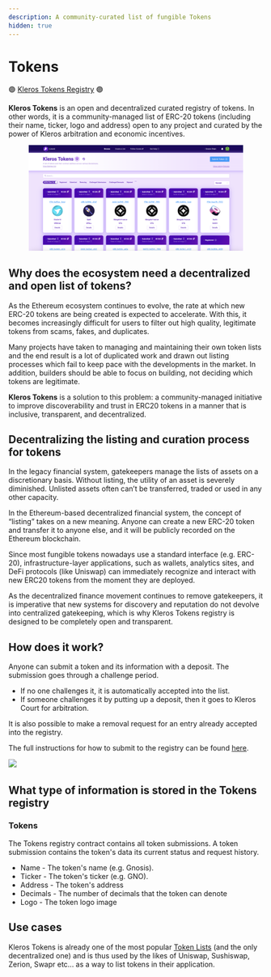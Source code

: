 ```yaml
---
description: A community-curated list of fungible Tokens
hidden: true
---
```


# Tokens

🟣 [Kleros Tokens Registry](https://curate.kleros.io/tcr/100/0xeE1502e29795Ef6C2D60F8D7120596abE3baD990) 🟣

**Kleros Tokens** is an open and decentralized curated registry of tokens. In other words, it is a community-managed list of ERC-20 tokens (including their name, ticker, logo and address) open to any project and curated by the power of Kleros arbitration and economic incentives.

<figure><img src="../.gitbook/assets/image (3) (1).png" alt=""><figcaption></figcaption></figure>

## Why does the ecosystem need a decentralized and open list of tokens?

As the Ethereum ecosystem continues to evolve, the rate at which new ERC-20 tokens are being created is expected to accelerate. With this, it becomes increasingly difficult for users to filter out high quality, legitimate tokens from scams, fakes, and duplicates.&#x20;

Many projects have taken to managing and maintaining their own token lists and the end result is a lot of duplicated work and drawn out listing processes which fail to keep pace with the developments in the market. In addition, builders should be able to focus on building, not deciding which tokens are legitimate.

**Kleros Tokens** is a solution to this problem: a community-managed initiative to improve discoverability and trust in ERC20 tokens in a manner that is inclusive, transparent, and decentralized.

## Decentralizing the listing and curation process for tokens

In the legacy financial system, gatekeepers manage the lists of assets on a discretionary basis. Without listing, the utility of an asset is severely diminished. Unlisted assets often can’t be transferred, traded or used in any other capacity.&#x20;

In the Ethereum-based decentralized financial system, the concept of “listing” takes on a new meaning. Anyone can create a new ERC-20 token and transfer it to anyone else, and it will be publicly recorded on the Ethereum blockchain.

Since most fungible tokens nowadays use a standard interface (e.g. ERC-20), infrastructure-layer applications, such as wallets, analytics sites, and DeFi protocols (like Uniswap) can immediately recognize and interact with new ERC20 tokens from the moment they are deployed.

As the decentralized finance movement continues to remove gatekeepers, it is imperative that new systems for discovery and reputation do not devolve into centralized gatekeeping, which is why Kleros Tokens registry is designed to be completely open and transparent.

## How does it work?

Anyone can submit a token and its information with a deposit. The submission goes through a challenge period.

* If no one challenges it, it is automatically accepted into the list.
* If someone challenges it by putting up a deposit, then it goes to Kleros Court for arbitration.

It is also possible to make a removal request for an entry already accepted into the registry.

The full instructions for how to submit to the registry can be found [here](https://blog.kleros.io/how-to-submitting-to-the-security-metadata-registries-on-kleros-curate/).

![](../.gitbook/assets/curate_infographic_header_cropped.png)

## What type of information is stored in the Tokens registry

### Tokens

The Tokens registry contract contains all token submissions. A token submission contains the token's data its current status and request history.

* Name - The token's name (e.g. Gnosis).
* Ticker - The token's ticker (e.g. GNO).
* Address - The token's address
* Decimals - The number of decimals that the token can denote
* Logo  - The token logo image

## Use cases

Kleros Tokens is already one of the most popular [Token Lists](https://tokenlists.org) (and the only decentralized one) and is thus used by the likes of Uniswap, Sushiswap, Zerion, Swapr etc... as a way to list tokens in their application.
